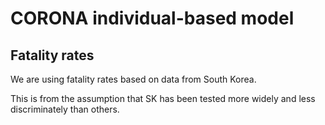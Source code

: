# CORONA individual-based model

## Fatality rates

We are using fatality rates based on data from South Korea.

This is from the assumption that SK has been tested more widely and less discriminately than others.

